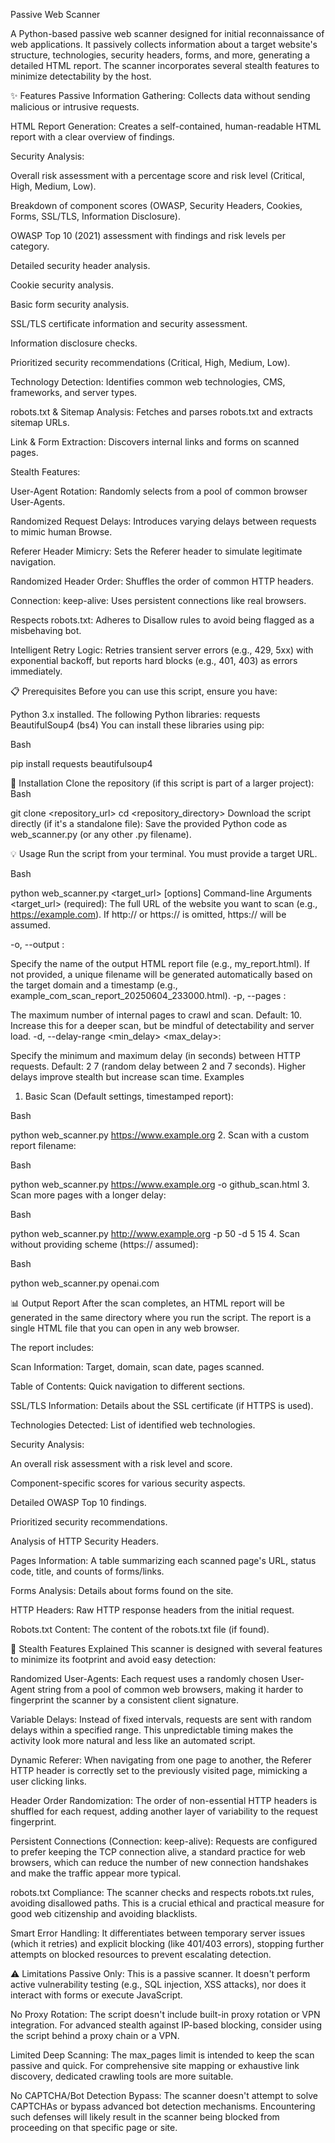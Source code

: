 Passive Web Scanner

A Python-based passive web scanner designed for initial reconnaissance of web applications. It passively collects information about a target website's structure, technologies, security headers, forms, and more, generating a detailed HTML report. The scanner incorporates several stealth features to minimize detectability by the host.

✨ Features
Passive Information Gathering: Collects data without sending malicious or intrusive requests.

HTML Report Generation: Creates a self-contained, human-readable HTML report with a clear overview of findings.

Security Analysis:

Overall risk assessment with a percentage score and risk level (Critical, High, Medium, Low).

Breakdown of component scores (OWASP, Security Headers, Cookies, Forms, SSL/TLS, Information Disclosure).

OWASP Top 10 (2021) assessment with findings and risk levels per category.

Detailed security header analysis.

Cookie security analysis.

Basic form security analysis.

SSL/TLS certificate information and security assessment.

Information disclosure checks.

Prioritized security recommendations (Critical, High, Medium, Low).

Technology Detection: Identifies common web technologies, CMS, frameworks, and server types.

robots.txt & Sitemap Analysis: Fetches and parses robots.txt and extracts sitemap URLs.

Link & Form Extraction: Discovers internal links and forms on scanned pages.

Stealth Features:

User-Agent Rotation: Randomly selects from a pool of common browser User-Agents.

Randomized Request Delays: Introduces varying delays between requests to mimic human Browse.

Referer Header Mimicry: Sets the Referer header to simulate legitimate navigation.

Randomized Header Order: Shuffles the order of common HTTP headers.

Connection: keep-alive: Uses persistent connections like real browsers.

Respects robots.txt: Adheres to Disallow rules to avoid being flagged as a misbehaving bot.

Intelligent Retry Logic: Retries transient server errors (e.g., 429, 5xx) with exponential backoff, but reports hard blocks (e.g., 401, 403) as errors immediately.

📋 Prerequisites
Before you can use this script, ensure you have:

Python 3.x installed.
The following Python libraries:
requests
BeautifulSoup4 (bs4)
You can install these libraries using pip:

Bash

pip install requests beautifulsoup4

🚀 Installation
Clone the repository (if this script is part of a larger project):
Bash

git clone <repository_url>
cd <repository_directory>
Download the script directly (if it's a standalone file): Save the provided Python code as web_scanner.py (or any other .py filename).

💡 Usage
Run the script from your terminal. You must provide a target URL.

Bash

python web_scanner.py <target_url> [options]
Command-line Arguments
<target_url> (required): The full URL of the website you want to scan (e.g., https://example.com). If http:// or https:// is omitted, https:// will be assumed.

-o, --output <filename>:

Specify the name of the output HTML report file (e.g., my_report.html).
If not provided, a unique filename will be generated automatically based on the target domain and a timestamp (e.g., example_com_scan_report_20250604_233000.html).
-p, --pages <number>:

The maximum number of internal pages to crawl and scan.
Default: 10. Increase this for a deeper scan, but be mindful of detectability and server load.
-d, --delay-range <min_delay> <max_delay>:

Specify the minimum and maximum delay (in seconds) between HTTP requests.
Default: 2 7 (random delay between 2 and 7 seconds).
Higher delays improve stealth but increase scan time.
Examples
1. Basic Scan (Default settings, timestamped report):

Bash

python web_scanner.py https://www.example.org
2. Scan with a custom report filename:

Bash

python web_scanner.py https://www.example.org -o github_scan.html
3. Scan more pages with a longer delay:

Bash

python web_scanner.py http://www.example.org -p 50 -d 5 15
4. Scan without providing scheme (https:// assumed):

Bash

python web_scanner.py openai.com

📊 Output Report
After the scan completes, an HTML report will be generated in the same directory where you run the script. The report is a single HTML file that you can open in any web browser.

The report includes:

Scan Information: Target, domain, scan date, pages scanned.

Table of Contents: Quick navigation to different sections.

SSL/TLS Information: Details about the SSL certificate (if HTTPS is used).

Technologies Detected: List of identified web technologies.

Security Analysis:

An overall risk assessment with a risk level and score.

Component-specific scores for various security aspects.

Detailed OWASP Top 10 findings.

Prioritized security recommendations.

Analysis of HTTP Security Headers.

Pages Information: A table summarizing each scanned page's URL, status code, title, and counts of forms/links.

Forms Analysis: Details about forms found on the site.

HTTP Headers: Raw HTTP response headers from the initial request.

Robots.txt Content: The content of the robots.txt file (if found).

👻 Stealth Features Explained
This scanner is designed with several features to minimize its footprint and avoid easy detection:

Randomized User-Agents: Each request uses a randomly chosen User-Agent string from a pool of common web browsers, making it harder to fingerprint the scanner by a consistent client signature.

Variable Delays: Instead of fixed intervals, requests are sent with random delays within a specified range. This unpredictable timing makes the activity look more natural and less like an automated script.

Dynamic Referer: When navigating from one page to another, the Referer HTTP header is correctly set to the previously visited page, mimicking a user clicking links.

Header Order Randomization: The order of non-essential HTTP headers is shuffled for each request, adding another layer of variability to the request fingerprint.

Persistent Connections (Connection: keep-alive): Requests are configured to prefer keeping the TCP connection alive, a standard practice for web browsers, which can reduce the number of new connection handshakes and make 
the traffic appear more typical.

robots.txt Compliance: The scanner checks and respects robots.txt rules, avoiding disallowed paths. This is a crucial ethical and practical measure for good web citizenship and avoiding blacklists.

Smart Error Handling: It differentiates between temporary server issues (which it retries) and explicit blocking (like 401/403 errors), stopping further attempts on blocked resources to prevent escalating detection.

⚠️ Limitations
Passive Only: This is a passive scanner. It doesn't perform active vulnerability testing (e.g., SQL injection, XSS attacks), nor does it interact with forms or execute JavaScript.

No Proxy Rotation: The script doesn't include built-in proxy rotation or VPN integration. For advanced stealth against IP-based blocking, consider using the script behind a proxy chain or a VPN.

Limited Deep Scanning: The max_pages limit is intended to keep the scan passive and quick. For comprehensive site mapping or exhaustive link discovery, dedicated crawling tools are more suitable.

No CAPTCHA/Bot Detection Bypass: The scanner doesn't attempt to solve CAPTCHAs or bypass advanced bot detection mechanisms. Encountering such defenses will likely result in the scanner being blocked from proceeding on that 
specific page or site.
